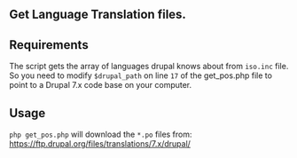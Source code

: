 Get Language Translation files.
----

Requirements
---
The script gets the array of languages drupal knows about from `iso.inc` file.
So you need to modify `$drupal_path` on line `17` of the get_pos.php
file to point to a Drupal 7.x code base on your computer.

Usage
---
`php get_pos.php` will download the `*.po` files from: https://ftp.drupal.org/files/translations/7.x/drupal/
